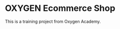 # OXYGEN Ecommerce Shop
This is a training project from Oxygen Academy.                                                       
  
  
 
 
